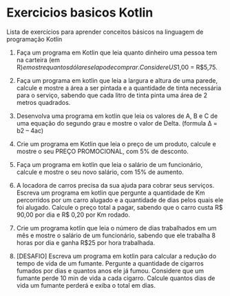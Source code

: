 # Exercicios basicos Kotlin

Lista de exercícios para aprender conceitos básicos na linguagem de programação Kotlin

1. Faça um programa em Kotlin que leia quanto dinheiro uma pessoa tem na carteira (em R$) e mostre quantos dólares ela pode comprar. Considere US$1,00 = R$5,75.

2. Faça um programa em kotlin que leia a largura e altura de uma parede, calcule e mostre a área a ser pintada e a quantidade de tinta necessária para o serviço, sabendo que cada litro de tinta pinta uma área de 2 metros quadrados.

3. Desenvolva uma programa em kotlin que leia os valores de A, B e C de uma equação do segundo grau e mostre o valor de Delta. (formula Δ = b2 – 4ac)

4. Crie um programa em Kotlin que leia o preço de um produto, calcule e mostre o seu PREÇO PROMOCIONAL, com 5% de desconto.

5. Faça um programa em kotlin que leia o salário de um funcionário, calcule e mostre o seu novo salário, com 15% de aumento.

6. A locadora de carros precisa da sua ajuda para cobrar seus serviços. Escreva um programa em kotlin que pergunte a quantidade de Km percorridos por um carro alugado e a quantidade de dias pelos quais ele foi alugado. Calcule o preço total a pagar, sabendo que o carro custa R$ 90,00 por dia e R$ 0,20 por Km rodado.

7. Crie um programa kotlin que leia o número de dias trabalhados em um mês e mostre o salário de um funcionário, sabendo que ele trabalha 8 horas por dia e ganha R$25 por hora trabalhada.

8. [DESAFIO] Escreva um programa em kotlin para calcular a redução do tempo de vida de um fumante. Pergunte a quantidade de cigarros fumados por dias e quantos anos ele já fumou. Considere que um fumante perde 10 min de vida a cada cigarro. Calcule quantos dias de vida um fumante perderá e exiba o total em dias.


